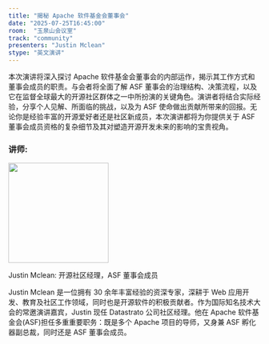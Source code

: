 ```yaml
---
title: "揭秘 Apache 软件基金会董事会"
date: "2025-07-25T16:45:00"
room:  "玉泉山会议室"
track: "community"
presenters: "Justin Mclean"
stype: "英文演讲"
---
```


本次演讲将深入探讨 Apache 软件基金会董事会的内部运作，揭示其工作方式和董事会成员的职责。与会者将全面了解 ASF 董事会的治理结构、决策流程，以及它在监督全球最大的开源社区群体之一中所扮演的关键角色。演讲者将结合实际经验，分享个人见解、所面临的挑战，以及为 ASF 使命做出贡献所带来的回报。无论你是经验丰富的开源爱好者还是社区新成员，本次演讲都将为你提供关于 ASF 董事会成员资格的复杂细节及其对塑造开源开发未来的影响的宝贵视角。

### 讲师:

<img src="https://sessionize.com/image/f7f9-400o400o1-psgL8jgznDsATwZF9JLL66.jpg" width="200" /><br/>

Justin Mclean: 开源社区经理，ASF 董事会成员

Justin Mclean 是一位拥有 30 余年丰富经验的资深专家，深耕于 Web 应用开发、教育及社区工作领域，同时也是开源软件的积极贡献者。作为国际知名技术大会的常邀演讲嘉宾，Justin 现任 Datastrato 公司社区经理。他在 Apache 软件基金会(ASF)担任多重重要职务：既是多个 Apache 项目的导师，又身兼 ASF 孵化器副总裁，同时还是 ASF 董事会成员。